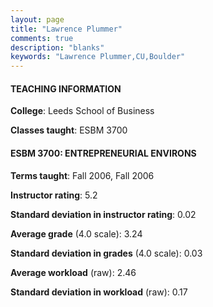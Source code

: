 ```yaml
---
layout: page
title: "Lawrence Plummer" 
comments: true
description: "blanks"
keywords: "Lawrence Plummer,CU,Boulder"
---
```

<head>
<script src="https://ajax.googleapis.com/ajax/libs/jquery/2.1.3/jquery.min.js"></script>
<script src="https://dl.dropboxusercontent.com/s/pc42nxpaw1ea4o9/highcharts.js?dl=0"></script>
<!-- <script src="../assets/js/highcharts.js"></script> -->
<style type="text/css">@font-face {
	font-family: "Bebas Neue";
	src: url(https://www.filehosting.org/file/details/544349/BebasNeue Regular.otf) format("opentype");
	}
	h1.Bebas { 
		font-family: "Bebas Neue", Verdana, Tahoma;
	}
</style>
</head>
	   
#### TEACHING INFORMATION

**College**: Leeds School of Business

**Classes taught**: ESBM 3700

#### ESBM 3700: ENTREPRENEURIAL ENVIRONS

**Terms taught**: Fall 2006, Fall 2006

**Instructor rating**: 5.2

**Standard deviation in instructor rating**: 0.02

**Average grade** (4.0 scale): 3.24

**Standard deviation in grades** (4.0 scale): 0.03

**Average workload** (raw): 2.46

**Standard deviation in workload** (raw): 0.17

